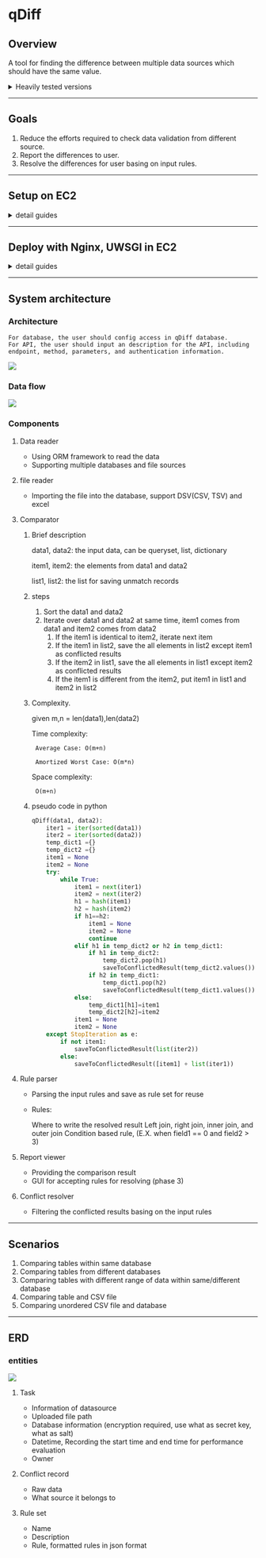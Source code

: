 # qDiff
## Overview
A tool for finding the difference between multiple data sources which should have the same value.



<details><summary> Heavily tested versions
</summary>

|Django     | Python 2  | Python 3  |
| --------- | ----------| --------- |
| 1.11.15   |     V     |           |
| 2.0.5     |           |     V     |

</details>

---
## Goals
1. Reduce the efforts required to check data validation from different source.
1. Report the differences to user.
1. Resolve the differences for user basing on input rules.

---
## Setup on EC2
<details><summary> detail guides
</summary>

### Install
<details><summary> detail guides
</summary>


1. install mysql
    ```shell
    sudo yum install mysql-server
    ```
1. install python 3.6
    ```shell
    sudo yum install python36
    ```
1. clone repository
    ```shell
    ssh-agent bash -c 'ssh-add /path/to/your/private/rsakey; git clone git@github.com:analyticsMD/datadiff.git'
    ```
1. install gcc for compiling mysql-connector
    ```shell
    sudo yum install gcc
    ```
1. install python-devel for compiling mysql-connector
    ```shell
    sudo yum install -y python36-devel
    ```
1. install dependency
    ```shell
    python3 -m pip install -r datadiff/requirements.txt --user
    ```
</details>


### Setup database - mysql
<details><summary> detail guides
</summary>

1. start mysql server
    ```shell
    sudo service mysqld start
    ```
1. login into mysql with root user
    ```shell
    mysql -u root -p
    ```
1. create database qdiff and qdiff_test
    ```shell
    mysql> create database qdiff;
    mysql> create database qdiff_test;
    ```
1. change database password in the /qdiff/setting/settings.py and settings_test.py
1. install the database schema
    ```shell
    python3 manage.py makemigrations
    python3 manage.py migrate
    ```
</details>

### install rabbitmq as broker for celery
<details><summary> detail guides
</summary>

1. install Erlang Version 20.1
    ```
    cd /opt
    sudo wget https://github.com/rabbitmq/erlang-rpm/releases/download/v20.1.7/erlang-20.1.7-1.el6.x86_64.rpm
    sudo rpm -ivh erlang-20.1.7-1.el6.x86_64.rpm
    ```
1. install Socat
    ```
    sudo yum install socat
    ```
1. RabbitMQ v3.7.0
    ```
    sudo wget https://dl.bintray.com/rabbitmq/all/rabbitmq-server/3.7.0/rabbitmq-server-3.7.0-1.el6.noarch.rpm
    sudo rpm -ivh rabbitmq-server-3.7.0-1.el6.noarch.rpm
    ```
1. start rabbitmq, run the command
    ```
    rabbitmq-server
    ```
1. or you can start rabbitmq as service
    ```
    sudo service rabbitmq-server start
    ```
</details>


### start celery worker, use daemon or inline cli. 
<details><summary> detail guides
</summary>

```
celery -A qdiff worker -l info --detach
```
You can also check http://docs.celeryproject.org/en/latest/userguide/daemonizing.html
</details>

### Sanity test
<details><summary> detail guides
</summary>

1. run command
    ```shell
    sudo python3 manage.py test
    ```
1. Cheers if all the test cases are successful
</details>
</details>

---
## Deploy with Nginx, UWSGI in EC2
<details><summary> detail guides
</summary>

### pull the code into the folder /opt/datadiff/
<details><summary> detail guides
</summary>

1. make directory /opt/
    ```shell
    sudo mkdir /opt
    ```
1. clone the code with git
    ```shell
    cd /opt
    git clone git@github.com:analyticsMD/datadiff.git
    ``` 
</details>

### install uwsgi
<details><summary> detail guides
</summary>

1. run command
    ```shell
    sudo python3 -m pip install uwsgi
    ```
</details>

### install nginx
<details><summary> detail guides
</summary>

1. run command
    ```shell
    sudo yum install nginx
    ```
</details>

### create qdiff.conf file for nginx
<details><summary> detail guides
</summary>

1. run command
    ```shell
    sudo vim /etc/nginx/nginx.conf
    ```
1. edit context for your requirement, this is a simple sample
    ```
    user ec2-user ec2-user;
    worker_processes auto;
    error_log /var/log/nginx/error.log;
    pid /var/run/nginx.pid;
    include /usr/share/nginx/modules/*.conf;

    events {
        worker_connections 1024;
    }
    http {
        server_names_hash_bucket_size 128;
        log_format  main  '$remote_addr - $remote_user [$time_local] "$request" '
                          '$status $body_bytes_sent "$http_referer" '
                          '"$http_user_agent" "$http_x_forwarded_for"';

        access_log  /var/log/nginx/access.log  main;

        sendfile            on;
        tcp_nopush          on;
        tcp_nodelay         on;
        keepalive_timeout   65;
        types_hash_max_size 2048;
        include             /etc/nginx/mime.types;
        default_type        application/octet-stream;
        include /etc/nginx/conf.d/*.conf;
        include /etc/nginx/sites-enable/*;
        index   index.html index.htm;
    }
    ```
</details>

### create qdiff_nginx.conf for nginx
<details><summary> detail guides
</summary>

1. make two directories, /etc/nginx/sites-enable/ and /etc/nginx/sites-available/
    ```shell
    mkdir /etc/nginx/sites-enable/
    mkdir /etc/nginx/sites-available/
    ```
1. create qdiff_nginx.conf in /etc/nginx/sites-available/
    ```shell
    sudo vim /etc/nginx/sites-available/qdiff_nginx.conf
    ```
1. edit content as follow
    ```
    # the upstream component nginx needs to connect to
    upstream django {
        server unix:///opt/datadiff/qdiff.sock; # for a file socket
        # server 127.0.0.1:8001; # for a web port socket
    }

    # configuration of the server
    server {
        # the port your site will be served on
        listen      8000;
        # the domain name it will serve for
        server_name ec2-54-183-250-158.us-west-1.compute.amazonaws.com; # substitute your machine's IP address or FQDN
        charset     utf-8;

        # max upload size
        client_max_body_size 1000M;   # adjust to taste

        # Django media
        location /media  {
            alias /opt/datadiff/media;  # your Django project's media files - amend as required
        }
        location /static {
            alias /opt/datadiff/static; # your Django project's static files - amend as required
        }

        # Finally, send all non-media requests to the Django server.
        location / {
            uwsgi_pass  django;
            include     /opt/datadiff/uwsgi_params; # the uwsgi_params file you installed
        }
    }

    ```
</details>

### make sure the permissions of the folder /var/lib/nginx/tmp/client_body/ is readable
<details><summary> detail guides
</summary>

1. check the read write permissions
    ```shell
    ls -l /var/lib/nginx/tmp/
    ```
    it should return
    ```shell
    drwxr-xr-x 2 ec2-user ec2-user 4096 Jul 31 19:36 client_body
    drwx------ 2 ec2-user ec2-user 4096 Jul 24 02:06 fastcgi
    drwx------ 2 ec2-user ec2-user 4096 Jul 24 02:06 proxy
    drwx------ 2 ec2-user ec2-user 4096 Jul 24 02:06 scgi
    drwx------ 7 ec2-user ec2-user 4096 Jul 31 19:36 uwsgi

    ```
</details>

### start the qdiff
<details><summary> detail guides
</summary>

1. start the nginx service
    ```shell
    sudo service nginx start
    ```

1. start uwsgi worker
    ```shell
    cd /opt/datadiff
    uwsgi --socket qdiff.sock --module setting.wsgi --chmod-socket=664 --daemonize uwsgi.log
    ```
</details>

### start and test your machine
<details><summary> detail guides
</summary>

1. access URL host:port/tasks to check if it works or not

    for example: http://ec2-xx-xx-xx-xx.us-west-1.compute.amazonaws.com/tasks

1. if not working, check following files for debug
    ```shell
    /var/log/nginx/error.log    #nginx reverse server log
    /opt/datadiff/uwsgi.log     #uwsgi server log
    /opt/datadiff/dev.log       #qdiff log
    ```
</details>

</details>

---

## System architecture
### Architecture

    For database, the user should config access in qDiff database.
    For API, the user should input an description for the API, including endpoint, method, parameters, and authentication information.

<img src="./diagrams/sa.png">

### Data flow
<img src="./diagrams/df.png">


### Components
1. Data reader
    * Using ORM framework to read the data
    * Supporting multiple databases and file sources
1. file reader
    * Importing the file into the database, support  DSV(CSV, TSV) and excel
1. Comparator
    
    1. Brief description

        data1, data2: the input data, can be queryset, list, dictionary

        item1, item2: the elements from data1 and data2
        
        list1, list2: the list for saving unmatch records

    1. steps
        1. Sort the data1 and data2
        1. Iterate over data1 and data2 at same time, item1 comes from data1 and item2 comes from data2
            1. If the item1 is identical to item2, iterate next item
            1. If the item1 in list2, save the all elements in list2 except item1 as conflicted results
            1. If the item2 in list1, save the all elements in list1 except item2 as conflicted results
            1. If the item1 is different from the item2, put item1 in list1 and item2 in list2

    1. Complexity.

        given m,n = len(data1),len(data2)
    
        Time complexity:

            Average Case: O(m+n)

            Amortized Worst Case: O(m*n)

        Space complexity:

            O(m+n)

    1. pseudo code in python

        ```python
        qDiff(data1, data2):
            iter1 = iter(sorted(data1))
            iter2 = iter(sorted(data2))
            temp_dict1 ={}
            temp_dict2 ={}
            item1 = None
            item2 = None
            try:
                while True:
                    item1 = next(iter1)
                    item2 = next(iter2)
                    h1 = hash(item1)
                    h2 = hash(item2)
                    if h1==h2:
                        item1 = None
                        item2 = None
                        continue
                    elif h1 in temp_dict2 or h2 in temp_dict1:
                        if h1 in temp_dict2:
                            temp_dict2.pop(h1)
                            saveToConflictedResult(temp_dict2.values())
                        if h2 in temp_dict1:
                            temp_dict1.pop(h2) 
                            saveToConflictedResult(temp_dict1.values())
                    else:
                        temp_dict1[h1]=item1
                        temp_dict2[h2]=item2
                    item1 = None
                    item2 = None
            except StopIteration as e:
                if not item1:
                    saveToConflictedResult(list(iter2))
                else:
                    saveToConflictedResult([item1] + list(iter1))
        ```


1. Rule parser
    * Parsing the input rules and save as rule set for reuse
    * Rules:

        Where to write the resolved result
        Left join, right join, inner join, and outer join
        Condition based rule, (E.X. when field1 == 0 and field2 > 3)


1. Report viewer
    * Providing the comparison result    
    * GUI for accepting rules for resolving (phase 3)

1. Conflict resolver
    * Filtering the conflicted results basing on the input rules


---
## Scenarios
1. Comparing tables within same database
1. Comparing tables from different databases
1. Comparing tables with different range of data within same/different database
1. Comparing table and CSV file
1. Comparing unordered CSV file and database 

---

## ERD
### entities	
<img src="./diagrams/erd.png">

1. Task

    * Information of datasource
    * Uploaded file path
    * Database information (encryption required, use what as secret key, what as salt) 
    * Datetime, Recording the start time and end time for performance evaluation
    * Owner 

1. Conflict record
    * Raw data
    * What source it belongs to
1. Rule set
    * Name 
    * Description
    * Rule, formatted rules in json format
    
